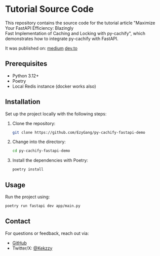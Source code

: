 # Tutorial Source Code

This repository contains the source code for the tutorial article 
"Maximize Your FastAPI Efficiency: Blazingly  
Fast Implementation of Caching and Locking with py-cachify",
which demonstrates how to integrate py-cachify with FastAPI.

It was published on:
[medium](https://medium.com/@galtozzy/maximize-your-fastapi-efficiency-with-py-cachify-b2bc0f51c976)
[dev.to](https://dev.to/galtozzy/maximize-your-fastapi-efficiency-blazingly-fast-implementation-of-caching-and-locking-with-4pgj)


## Prerequisites

- Python 3.12+
- Poetry
- Local Redis instance (docker works also)

## Installation

Set up the project locally with the following steps:

1. Clone the repository:

   ```bash
   git clone https://github.com/EzyGang/py-cachify-fastapi-demo
   ```

2. Change into the directory:

   ```bash
   cd py-cachify-fastapi-demo
   ```

3. Install the dependencies with Poetry:

   ```bash
   poetry install
   ```

## Usage

Run the project using:

```bash
poetry run fastapi dev app/main.py
```

## Contact

For questions or feedback, reach out via:

- [GitHub](https://github.com/Galtozzy)
- Twitter/X: [@Kekzzy](https://x.com/Galtozzy)
